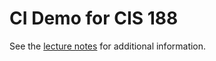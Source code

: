 # CI Demo for CIS 188

See the [lecture notes](https://cis188.org/lectures/lec08/) for additional information.
